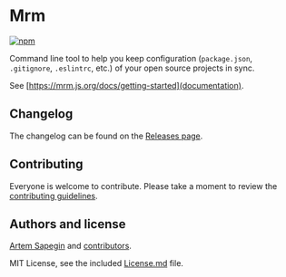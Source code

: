 # Mrm

[![npm](https://img.shields.io/npm/v/mrm.svg)](https://www.npmjs.com/package/mrm)

Command line tool to help you keep configuration (`package.json`, `.gitignore`, `.eslintrc`, etc.) of your open source projects in sync.

See [https://mrm.js.org/docs/getting-started](documentation).

## Changelog

The changelog can be found on the [Releases page](https://github.com/sapegin/mrm/releases).

## Contributing

Everyone is welcome to contribute. Please take a moment to review the [contributing guidelines](../../Contributing.md).

## Authors and license

[Artem Sapegin](https://sapegin.me) and [contributors](https://github.com/sapegin/mrm/graphs/contributors).

MIT License, see the included [License.md](License.md) file.
